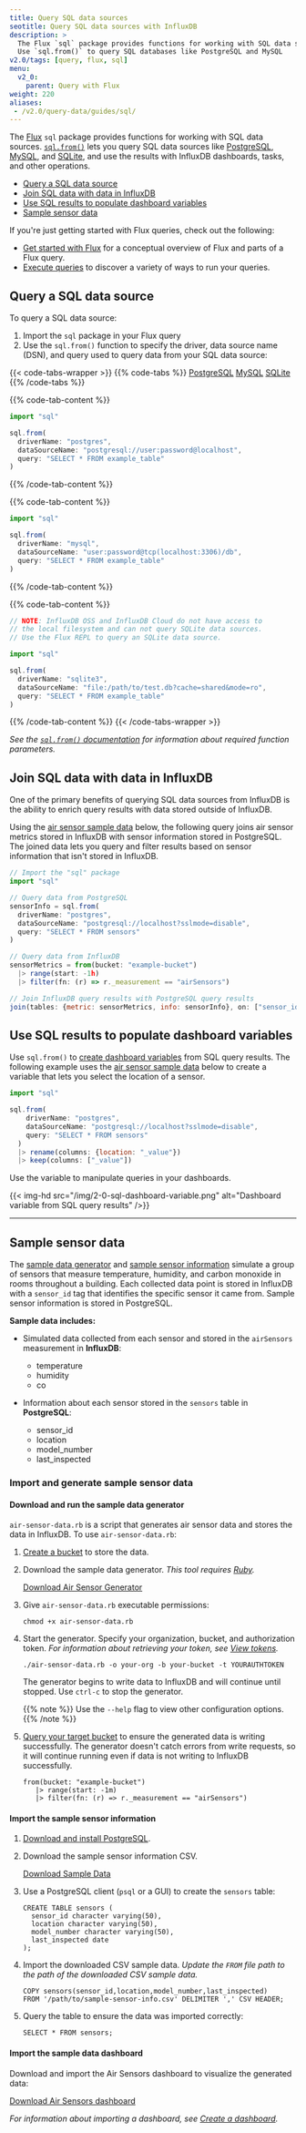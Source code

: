 ```yaml
---
title: Query SQL data sources
seotitle: Query SQL data sources with InfluxDB
description: >
  The Flux `sql` package provides functions for working with SQL data sources.
  Use `sql.from()` to query SQL databases like PostgreSQL and MySQL
v2.0/tags: [query, flux, sql]
menu:
  v2_0:
    parent: Query with Flux
weight: 220
aliases:
 - /v2.0/query-data/guides/sql/
---
```


The [Flux](/v2.0/reference/flux) `sql` package provides functions for working with SQL data sources.
[`sql.from()`](/v2.0/reference/flux/stdlib/sql/from/) lets you query SQL data sources
like [PostgreSQL](https://www.postgresql.org/), [MySQL](https://www.mysql.com/),
and [SQLite](https://www.sqlite.org/index.html), and use the results with InfluxDB
dashboards, tasks, and other operations.

- [Query a SQL data source](#query-a-sql-data-source)
- [Join SQL data with data in InfluxDB](#join-sql-data-with-data-in-influxdb)
- [Use SQL results to populate dashboard variables](#use-sql-results-to-populate-dashboard-variables)
- [Sample sensor data](#sample-sensor-data)

If you're just getting started with Flux queries, check out the following:

- [Get started with Flux](/v2.0/query-data/get-started/) for a conceptual overview of Flux and parts of a Flux query.
- [Execute queries](/v2.0/query-data/execute-queries/) to discover a variety of ways to run your queries.

## Query a SQL data source
To query a SQL data source:

1. Import the `sql` package in your Flux query
2. Use the `sql.from()` function to specify the driver, data source name (DSN),
   and query used to query data from your SQL data source:

{{< code-tabs-wrapper >}}
{{% code-tabs %}}
[PostgreSQL](#)
[MySQL](#)
[SQLite](#)
{{% /code-tabs %}}

{{% code-tab-content %}}
```js
import "sql"

sql.from(
  driverName: "postgres",
  dataSourceName: "postgresql://user:password@localhost",
  query: "SELECT * FROM example_table"
)
```
{{% /code-tab-content %}}

{{% code-tab-content %}}
```js
import "sql"

sql.from(
  driverName: "mysql",
  dataSourceName: "user:password@tcp(localhost:3306)/db",
  query: "SELECT * FROM example_table"
)
```
{{% /code-tab-content %}}

{{% code-tab-content %}}
```js
// NOTE: InfluxDB OSS and InfluxDB Cloud do not have access to
// the local filesystem and can not query SQLite data sources.
// Use the Flux REPL to query an SQLite data source.

import "sql"

sql.from(
  driverName: "sqlite3",
  dataSourceName: "file:/path/to/test.db?cache=shared&mode=ro",
  query: "SELECT * FROM example_table"
)
```
{{% /code-tab-content %}}
{{< /code-tabs-wrapper >}}

_See the [`sql.from()` documentation](/v2.0/reference/flux/stdlib/sql/from/) for
information about required function parameters._

## Join SQL data with data in InfluxDB
One of the primary benefits of querying SQL data sources from InfluxDB
is the ability to enrich query results with data stored outside of InfluxDB.

Using the [air sensor sample data](#sample-sensor-data) below, the following query
joins air sensor metrics stored in InfluxDB with sensor information stored in PostgreSQL.
The joined data lets you query and filter results based on sensor information
that isn't stored in InfluxDB.

```js
// Import the "sql" package
import "sql"

// Query data from PostgreSQL
sensorInfo = sql.from(
  driverName: "postgres",
  dataSourceName: "postgresql://localhost?sslmode=disable",
  query: "SELECT * FROM sensors"
)

// Query data from InfluxDB
sensorMetrics = from(bucket: "example-bucket")
  |> range(start: -1h)
  |> filter(fn: (r) => r._measurement == "airSensors")

// Join InfluxDB query results with PostgreSQL query results
join(tables: {metric: sensorMetrics, info: sensorInfo}, on: ["sensor_id"])
```

## Use SQL results to populate dashboard variables
Use `sql.from()` to [create dashboard variables](/v2.0/visualize-data/variables/create-variable/)
from SQL query results.
The following example uses the [air sensor sample data](#sample-sensor-data) below to
create a variable that lets you select the location of a sensor.

```js
import "sql"

sql.from(
    driverName: "postgres",
    dataSourceName: "postgresql://localhost?sslmode=disable",
    query: "SELECT * FROM sensors"
  )
  |> rename(columns: {location: "_value"})
  |> keep(columns: ["_value"])
```

Use the variable to manipulate queries in your dashboards.

{{< img-hd src="/img/2-0-sql-dashboard-variable.png" alt="Dashboard variable from SQL query results" />}}

---

## Sample sensor data
The [sample data generator](#download-and-run-the-sample-data-generator) and
[sample sensor information](#import-the-sample-sensor-information) simulate a
group of sensors that measure temperature, humidity, and carbon monoxide
in rooms throughout a building.
Each collected data point is stored in InfluxDB with a `sensor_id` tag that identifies
the specific sensor it came from.
Sample sensor information is stored in PostgreSQL.

**Sample data includes:**

- Simulated data collected from each sensor and stored in the `airSensors` measurement in **InfluxDB**:
    - temperature
    - humidity
    - co

- Information about each sensor stored in the `sensors` table in **PostgreSQL**:
    - sensor_id
    - location
    - model_number
    - last_inspected

### Import and generate sample sensor data

#### Download and run the sample data generator
`air-sensor-data.rb` is a script that generates air sensor data and stores the data in InfluxDB.
To use `air-sensor-data.rb`:

1. [Create a bucket](/v2.0/organizations/buckets/create-bucket/) to store the data.
2. Download the sample data generator. _This tool requires [Ruby](https://www.ruby-lang.org/en/)._

    <a class="btn download" href="/downloads/air-sensor-data.rb" download>Download Air Sensor Generator</a>

3. Give `air-sensor-data.rb` executable permissions:

    ```
    chmod +x air-sensor-data.rb
    ```

4. Start the generator. Specify your organization, bucket, and authorization token.
  _For information about retrieving your token, see [View tokens](/v2.0/security/tokens/view-tokens/)._

    ```
    ./air-sensor-data.rb -o your-org -b your-bucket -t YOURAUTHTOKEN
    ```

    The generator begins to write data to InfluxDB and will continue until stopped.
    Use `ctrl-c` to stop the generator.

    {{% note %}}
    Use the `--help` flag to view other configuration options.
    {{% /note %}}

5. [Query your target bucket](/v2.0/query-data/execute-queries/) to ensure the
   generated data is writing successfully.
   The generator doesn't catch errors from write requests, so it will continue running
   even if data is not writing to InfluxDB successfully.

    ```
    from(bucket: "example-bucket")
       |> range(start: -1m)
       |> filter(fn: (r) => r._measurement == "airSensors")
    ```

#### Import the sample sensor information
1. [Download and install PostgreSQL](https://www.postgresql.org/download/).
2. Download the sample sensor information CSV.

    <a class="btn download" href="/downloads/sample-sensor-info.csv" download>Download Sample Data</a>

3. Use a PostgreSQL client (`psql` or a GUI) to create the `sensors` table:

    ```
    CREATE TABLE sensors (
      sensor_id character varying(50),
      location character varying(50),
      model_number character varying(50),
      last_inspected date
    );
    ```

4. Import the downloaded CSV sample data.
   _Update the `FROM` file path to the path of the downloaded CSV sample data._

    ```
    COPY sensors(sensor_id,location,model_number,last_inspected)
    FROM '/path/to/sample-sensor-info.csv' DELIMITER ',' CSV HEADER;
    ```

5. Query the table to ensure the data was imported correctly:

    ```
    SELECT * FROM sensors;
    ```

#### Import the sample data dashboard
Download and import the Air Sensors dashboard to visualize the generated data:

<a class="btn download" href="/downloads/air-sensors-dashboard.json" download>Download Air Sensors dashboard</a>

_For information about importing a dashboard, see [Create a dashboard](/v2.0/visualize-data/dashboards/create-dashboard/#create-a-new-dashboard)._
